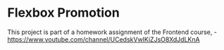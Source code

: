 # Flexbox Promotion

This project is part of a homework assignment of the Frontend course, - https://www.youtube.com/channel/UCedskVwIKiZJsO8XdJdLKnA